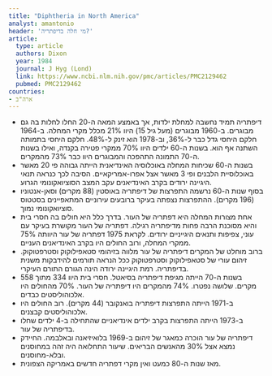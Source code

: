 ```yaml
---
title: "Diphtheria in North America"
analyst: amantonio
header: 'מי חלה בדיפתריה?'
article:
  type: article
  authors: Dixon
  year: 1984
  journal: J Hyg (Lond)
  link: https://www.ncbi.nlm.nih.gov/pmc/articles/PMC2129462
  pubmed: PMC2129462
countries:
- ארה"ב
---
```


- דיפתריה תמיד נחשבה למחלת ילדות, אך באמצע המאה ה-20 החלו לחלות בה גם מבוגרים. ב-1960 מבוגרים (מעל גיל 15) היוו 21% מכלל מקרי המחלה. ב-1964 חלקם היחסי גדל כבר ל-36%, וב-1978 הוא זינק ל-48%. חלקם היחסי בתמותה השתנה אף הוא. בשנות ה-60 ילדים היוו 70% ממקרי פטירה בקנדה, ואילו בשנות ה-70 התמונה התהפכה והמבוגרים היוו כבר 73% מהמקרים.
- בשנות ה-60 שכיחות המחלה באוכלוסיה האינדיאנית הייתה גבוהה פי 20 מאשר באוכלוסיית הלבנים ופי 3 מאשר אצל אפרו-אמריקאיים. הסיבה לכך כנראה תנאי היגיינה ירודים בקרב האינדיאנים עקב המצב הסוציואקונומי הגרוע.
- בסוף שנות ה-60 נרשמה התפרצות של דיפתריה באוסטין (88 מקרים) וסאן-אנטוניו (196 מקרים). ההתפרצות נצפתה בעיקר ברובעים עירוניים המתאפיינים בסטטוס סוציואקונומי נמוך.
- אחת מצורות המחלה היא דפתריה של העור. בדרך כלל היא חולים בה חסרי בית והיא מסוכנת הרבה פחות מדיפתריה רגילה. דפתריה של העור מקושרת בעיקר עם עוני, צפיפות ותנאים היגייניים ירודים. לקראת 1975 דפתריה של עור היוותה 75% ממקרי המחלה, ורוב החולים היו בקרב האינדיאנים העניים.
- ברוב מוחלט של המקרים דיפתריה של עור מלווה בזיהומי סטאפילוקוק וסטרפטוקוק. זיהום עורי של סטאפילוקוק וסטרפטוקוק ככל הנראה תורמים להידבקות משנית בדיפתריה. רמת היגיינה ירודה הינה הגורם התורם העיקרי.
- בשנות ה-70 הייתה מגיפת דיפתריה בסיאטל. חסרי בית היוו 334 מתוך 558 מקרים. שלושה נפטרו. 74% מהמקרים היו דיפתריה של העור. 70% מהחולים היו אלכוהוליסטים כבדים.
- ב-1971 הייתה התפרצות דיפתריה בואנקובר (44 מקרים). רוב החולים היו אלכוהוליסטים קבצנים.
- ב-1973 הייתה התפרצות בקרב ילדים אינדיאניים שהתחילה ב-4 ילדים שחלו בדיפתריה של עור.
- דיפתריה של עור הוכרה כמאגר של זיהום ב-1969 בלואיזיאנה ובאלבמה. החיידק נמצא אצל 30% מהאנשים הבריאים. שיעור התחלואה היה זהה במחוסנים ובלא-מחוסנים.
- מאז שנות ה-80 כמעט ואין מקרי דפתריה חדשים באמריקה הצפונית.

